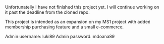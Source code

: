 Unfortunatelly I have not finished this project yet.
I will continue working on it past the deadline from the cloned repo.

This project is intended as an expansion on my MS1 project with added membership purchasing feature and a small e-commerce.

Admin username: luki89
Admin password: mdoana89